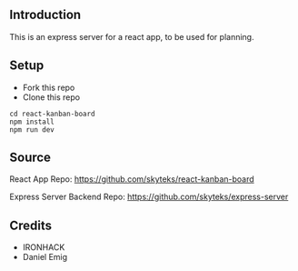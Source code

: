 
## Introduction

This is an express server for a react app, to be used for planning.

## Setup

- Fork this repo
- Clone this repo

```shell
cd react-kanban-board
npm install
npm run dev
```
## Source

React App Repo:
https://github.com/skyteks/react-kanban-board

Express Server Backend Repo:
https://github.com/skyteks/express-server

## Credits

- IRONHACK
- Daniel Emig
